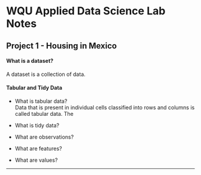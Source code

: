 # WQU Applied Data Science Lab Notes

## Project 1 - Housing in Mexico

#### What is a dataset?

A dataset is a collection of data. 

#### Tabular and Tidy Data

* What is tabular data? <br>
Data that is present in individual cells classified into rows and columns is called tabular data. The 

* What is tidy data? 
* What are observations?
* What are features?
* What are values?

<hr>

